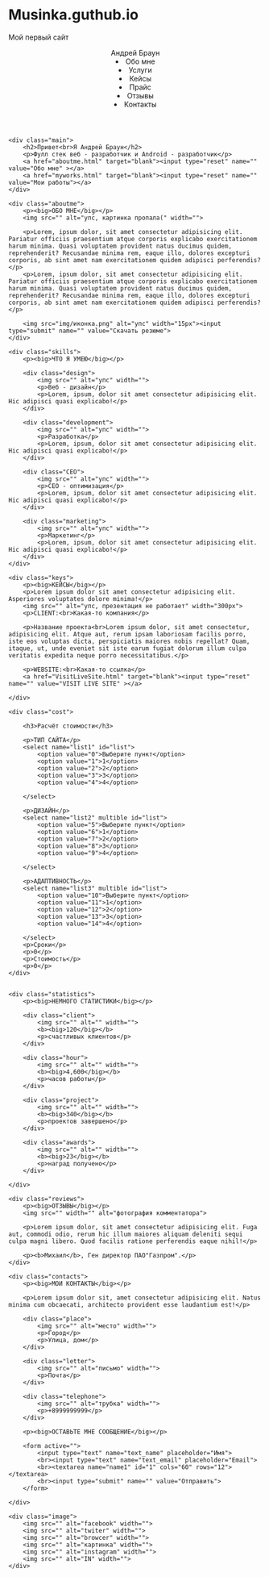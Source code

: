 # Musinka.guthub.io
Мой первый сайт
<!DOCTYPE html>
<html lang="en">
<head>
	<meta charset="UTF-8">
	<meta name="viewport" content="width=device-width, initial-scale=1.0">
	<title>Работа с макетом, первое дз</title>
</head>
<body>
	<header>
		<nav>
			<div class="name">Андрей Браун</div>
			<div class="menu">
				<li>Обо мне</li>
				<li>Услуги</li>
				<li>Кейсы</li>
				<li>Прайс</li>
				<li>Отзывы</li>
				<li>Контакты</li>
			</div>
		</nav>
	</header>

	<div class="main">
		<h2>Привет<br>Я Андрей Браун</h2>
		<p>Фулл стек веб - разработчик и Android - разработчик</p>
		<a href="aboutme.html" target="blank"><input type="reset" name="" value="Обо мне" ></a>
		<a href="myworks.html" target="blank"><input type="reset" name="" value="Мои работы"></a>
	</div>

	<div class="aboutme">
		<p><big>ОБО МНЕ</big></p>
		<img src="" alt="упс, картинка пропала(" width="">

		<p>Lorem, ipsum dolor, sit amet consectetur adipisicing elit. Pariatur officiis praesentium atque corporis explicabo exercitationem harum minima. Quasi voluptatem provident natus ducimus quidem, reprehenderit? Recusandae minima rem, eaque illo, dolores excepturi corporis, ab sint amet nam exercitationem quidem adipisci perferendis?</p>
		<p>Lorem, ipsum dolor, sit amet consectetur adipisicing elit. Pariatur officiis praesentium atque corporis explicabo exercitationem harum minima. Quasi voluptatem provident natus ducimus quidem, reprehenderit? Recusandae minima rem, eaque illo, dolores excepturi corporis, ab sint amet nam exercitationem quidem adipisci perferendis?</p>

		<img src="img/иконка.png" alt="упс" width="15px"><input type="submit" name="" value="Скачать резюме">
	</div>

	<div class="skills">
		<p><big>ЧТО Я УМЕЮ</big></p>

		<div class="design">
			<img src="" alt="упс" width="">
			<p>Веб - дизайн</p>
			<p>Lorem, ipsum, dolor sit amet consectetur adipisicing elit. Hic adipisci quasi explicabo!</p>
		</div>	

		<div class="development">
			<img src="" alt="упс" width="">
			<p>Разработка</p>
			<p>Lorem, ipsum, dolor sit amet consectetur adipisicing elit. Hic adipisci quasi explicabo!</p>
		</div>

		<div class="CEO">
			<img src="" alt="упс" width="">
			<p>CEO - оптимизация</p>
			<p>Lorem, ipsum, dolor sit amet consectetur adipisicing elit. Hic adipisci quasi explicabo!</p>
		</div>

		<div class="marketing">
			<img src="" alt="упс" width="">
			<p>Маркетинг</p>
			<p>Lorem, ipsum, dolor sit amet consectetur adipisicing elit. Hic adipisci quasi explicabo!</p>
		</div>
	</div>

	<div class="keys">
		<p><big>КЕЙСЫ</big></p>
		<p>Lorem ipsum dolor sit amet consectetur adipisicing elit. Asperiores voluptates dolore minima!</p>
		<img src="" alt="упс, презентация не работает" width="300px">
		<p>CLIENT:<br>Какая-то компания</p>

		<p>Название проекта<br>Lorem ipsum dolor, sit amet consectetur, adipisicing elit. Atque aut, rerum ipsam laboriosam facilis porro, iste eos voluptas dicta, perspiciatis maiores nobis repellat? Quam, itaque, ut, unde eveniet sit iste earum fugiat dolorum illum culpa veritatis expedita neque porro necessitatibus.</p>

		<p>WEBSITE:<br>Какая-то ссылка</p>
		<a href="VisitLiveSite.html" target="blank"><input type="reset" name="" value="VISIT LIVE SITE" ></a>

	</div>

	<div class="cost">

		<h3>Расчёт стоимости</h3>

		<p>ТИП САЙТА</p>
		<select name="list1" id="list">
			<option value="0">Выберите пункт</option>
			<option value="1">1</option>
			<option value="2">2</option>
			<option value="3">3</option>
			<option value="4">4</option>

		</select>

		<p>ДИЗАЙН</p>
		<select name="list2" multible id="list">
			<option value="5">Выберите пункт</option>
			<option value="6">1</option>
			<option value="7">2</option>
			<option value="8">3</option>
			<option value="9">4</option>

		</select>

		<p>АДАПТИВНОСТЬ</p>
		<select name="list3" multible id="list">
			<option value="10">Выберите пункт</option>
			<option value="11">1</option>
			<option value="12">2</option>
			<option value="13">3</option>
			<option value="14">4</option>

		</select>
		<p>Сроки</p>
		<p>0</p>
		<p>Стоимость</p>
		<p>0</p>
	</div>


	<div class="statistics">
		<p><big>НЕМНОГО СТАТИСТИКИ</big></p>

		<div class="client">
			<img src="" alt="" width="">
			<b><big>120</big></b>
			<p>счастливых клиентов</p>
		</div>

		<div class="hour">
			<img src="" alt="" width="">
			<b><big>4,600</big></b>
			<p>часов работы</p>
		</div>

		<div class="project">
			<img src="" alt="" width="">
			<b><big>340</big></b>
			<p>проектов завершено</p>
		</div>

		<div class="awards">
			<img src="" alt="" width="">
			<b><big>23</big></b>
			<p>наград получено</p>
		</div>

	</div>

	<div class="reviews">
		<p><big>ОТЗЫВЫ</big></p>
		<img src="" width="" alt="фотография комментатора">

		<p>Lorem ipsum dolor, sit amet consectetur adipisicing elit. Fuga aut, commodi odio, rerum hic illum maiores aliquam deleniti sequi culpa magni libero. Quod facilis ratione perferendis eaque nihil!</p>

		<p><b>Михаил</b>, Ген директор ПАО"Газпром".</p>
	</div>

	<div class="contacts">
		<p><big>МОИ КОНТАКТЫ</big></p>

		<p>Lorem ipsum dolor sit, amet consectetur adipisicing elit. Natus minima cum obcaecati, architecto provident esse laudantium est!</p>

		<div class="place">
			<img src="" alt="место" width="">
			<p>Город</p>
			<p>Улица, дом</p>
		</div>

		<div class="letter">
			<img src="" alt="письмо" width="">
			<p>Почта</p>
		</div>

		<div class="telephone">
			<img src="" alt="трубка" width="">
			<p>+8999999999</p>
		</div>

		<p><big>ОСТАВЬТЕ МНЕ СООБЩЕНИЕ</big></p>

		<form active="">
			<input type="text" name="text_name" placeholder="Имя">
			<br><input type="text" name="text_email" placeholder="Email">
			<br><textarea name="name1" id="1" cols="60" rows="12"></textarea>
			<br><input type="submit" name="" value="Отправить">
		</form>

	</div>

	<div class="image">
		<img src="" alt="facebook" width="">
		<img src="" alt="twiter" width="">
		<img src="" alt="browcer" width="">
		<img src="" alt="картинка" width="">
		<img src="" alt="instagram" width="">
		<img src="" alt="IN" width="">
	</div>

</body>
</html>
